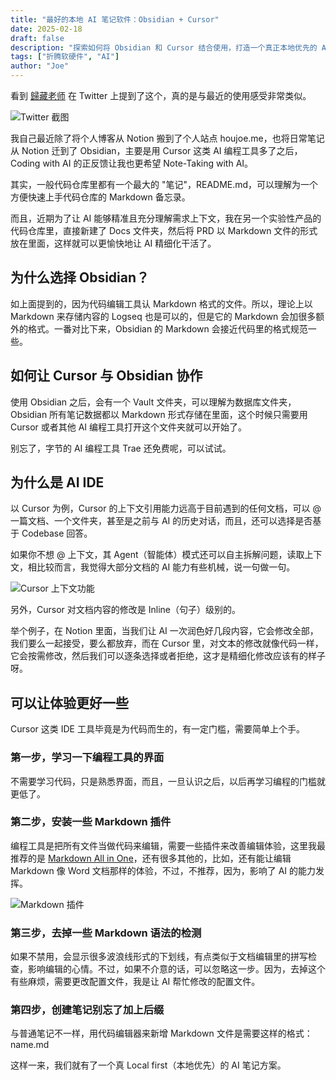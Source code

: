 ```yaml
---
title: "最好的本地 AI 笔记软件：Obsidian + Cursor"
date: 2025-02-18
draft: false
description: "探索如何将 Obsidian 和 Cursor 结合使用，打造一个真正本地优先的 AI 笔记解决方案"
tags: ["折腾软硬件", "AI"]
author: "Joe"
---
```


看到 [歸藏老师](https://x.com/op7418/status/1891827233423012308) 在 Twitter 上提到了这个，真的是与最近的使用感受非常类似。

![Twitter 截图](/images/posts/best-local-ai-note-taking-tools/twitter-screenshot.webp)

我自己最近除了将个人博客从 Notion 搬到了个人站点 houjoe.me，也将日常笔记从 Notion 迁到了 Obsidian，主要是用 Cursor 这类 AI 编程工具多了之后，Coding with AI 的正反馈让我也更希望 Note-Taking with AI。

其实，一般代码仓库里都有一个最大的 "笔记"，README.md，可以理解为一个方便快速上手代码仓库的 Markdown 备忘录。

而且，近期为了让 AI 能够精准且充分理解需求上下文，我在另一个实验性产品的代码仓库里，直接新建了 Docs 文件夹，然后将 PRD 以 Markdown 文件的形式放在里面，这样就可以更愉快地让 AI 精细化干活了。

## 为什么选择 Obsidian？

如上面提到的，因为代码编辑工具认 Markdown 格式的文件。所以，理论上以 Markdown 来存储内容的 Logseq 也是可以的，但是它的 Markdown 会加很多额外的格式。一番对比下来，Obsidian 的 Markdown 会接近代码里的格式规范一些。

## 如何让 Cursor 与 Obsidian 协作

使用 Obsidian 之后，会有一个 Vault 文件夹，可以理解为数据库文件夹，Obsidian 所有笔记数据都以 Markdown 形式存储在里面，这个时候只需要用 Cursor 或者其他 AI 编程工具打开这个文件夹就可以开始了。

别忘了，字节的 AI 编程工具 Trae 还免费呢，可以试试。

## 为什么是 AI IDE

以 Cursor 为例，Cursor 的上下文引用能力远高于目前遇到的任何文档，可以 @ 一篇文档、一个文件夹，甚至是之前与 AI 的历史对话，而且，还可以选择是否基于 Codebase 回答。

如果你不想 @ 上下文，其 Agent（智能体）模式还可以自主拆解问题，读取上下文，相比较而言，我觉得大部分文档的 AI 能力有些机械，说一句做一句。

![Cursor 上下文功能](/images/posts/best-local-ai-note-taking-tools/cursor-context.webp)

另外，Cursor 对文档内容的修改是 Inline（句子）级别的。

举个例子，在 Notion 里面，当我们让 AI 一次润色好几段内容，它会修改全部，我们要么一起接受，要么都放弃，而在 Cursor 里，对文本的修改就像代码一样，它会按需修改，然后我们可以逐条选择或者拒绝，这才是精细化修改应该有的样子呀。

## 可以让体验更好一些

Cursor 这类 IDE 工具毕竟是为代码而生的，有一定门槛，需要简单上个手。

### 第一步，学习一下编程工具的界面

不需要学习代码，只是熟悉界面，而且，一旦认识之后，以后再学习编程的门槛就更低了。

### 第二步，安装一些 Markdown 插件

编程工具是把所有文件当做代码来编辑，需要一些插件来改善编辑体验，这里我最推荐的是 [Markdown All in One](https://marketplace.cursorapi.com/items?itemName=yzhang.markdown-all-in-one)，还有很多其他的，比如，还有能让编辑 Markdown 像 Word 文档那样的体验，不过，不推荐，因为，影响了 AI 的能力发挥。

![Markdown 插件](/images/posts/best-local-ai-note-taking-tools/markdown-plugin.webp)

### 第三步，去掉一些 Markdown 语法的检测

如果不禁用，会显示很多波浪线形式的下划线，有点类似于文档编辑里的拼写检查，影响编辑的心情。不过，如果不介意的话，可以忽略这一步。因为，去掉这个有些麻烦，需要更改配置文件，我是让 AI 帮忙修改的配置文件。

### 第四步，创建笔记别忘了加上后缀

与普通笔记不一样，用代码编辑器来新增 Markdown 文件是需要这样的格式：name.md

这样一来，我们就有了一个真 Local first（本地优先）的 AI 笔记方案。